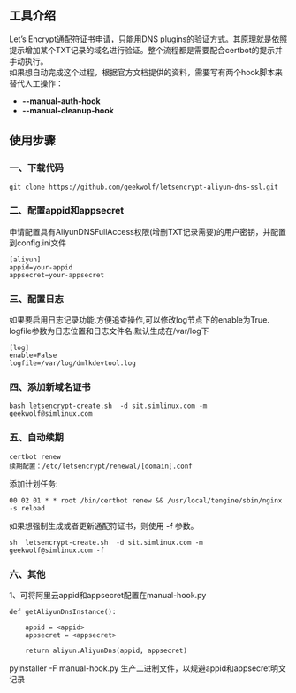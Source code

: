 ## 工具介绍
Let’s Encrypt通配符证书申请，只能用DNS plugins的验证方式。其原理就是依照提示增加某个TXT记录的域名进行验证。整个流程都是需要配合certbot的提示并手动执行。  
如果想自动完成这个过程，根据官方文档提供的资料，需要写有两个hook脚本来替代人工操作：  
- **--manual-auth-hook**  
- **--manual-cleanup-hook**

## 使用步骤
### 一、下载代码
```
git clone https://github.com/geekwolf/letsencrypt-aliyun-dns-ssl.git
```

### 二、配置appid和appsecret
申请配置具有AliyunDNSFullAccess权限(增删TXT记录需要)的用户密钥，并配置到config.ini文件

```
[aliyun]
appid=your-appid
appsecret=your-appsecret
```
### 三、配置日志
如果要启用日志记录功能.方便追查操作,可以修改log节点下的enable为True. logfile参数为日志位置和日志文件名.默认生成在/var/log下
```
[log]
enable=False
logfile=/var/log/dmlkdevtool.log
```
### 四、添加新域名证书

```
bash letsencrypt-create.sh  -d sit.simlinux.com -m geekwolf@simlinux.com
```
### 五、自动续期
```
certbot renew
续期配置：/etc/letsencrypt/renewal/[domain].conf
```
添加计划任务:
```
00 02 01 * * root /bin/certbot renew && /usr/local/tengine/sbin/nginx -s reload
```
如果想强制生成或者更新通配符证书，则使用 **-f** 参数。


```
sh  letsencrypt-create.sh  -d sit.simlinux.com -m geekwolf@simlinux.com -f
```

### 六、其他
1、可将阿里云appid和appsecret配置在manual-hook.py
```
def getAliyunDnsInstance():

    appid = <appid>
    appsecret = <appsecret>

    return aliyun.AliyunDns(appid, appsecret)

```
pyinstaller -F manual-hook.py 生产二进制文件，以规避appid和appsecret明文记录